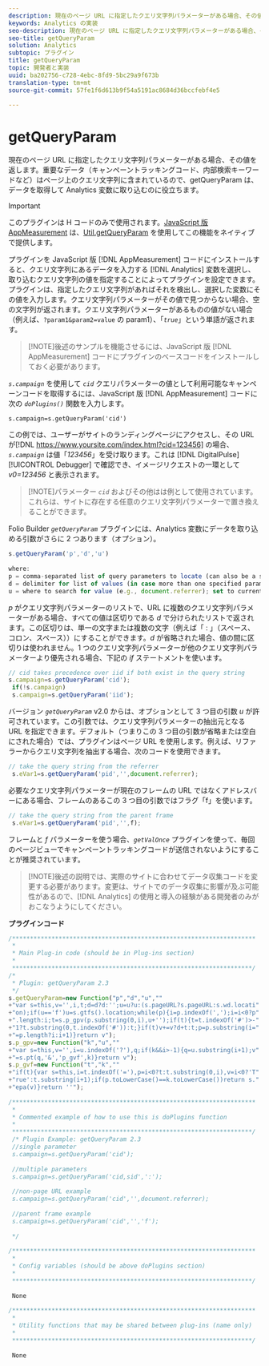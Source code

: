 ```yaml
---
description: 現在のページ URL に指定したクエリ文字列パラメーターがある場合、その値を返します。重要なデータ（キャンペーントラッキングコード、内部検索キーワードなど）はページ上のクエリ文字列に含まれているので、getQueryParam は、データを取得して Analytics 変数に取り込むのに役立ちます。
keywords: Analytics の実装
seo-description: 現在のページ URL に指定したクエリ文字列パラメーターがある場合、その値を返します。重要なデータ（キャンペーントラッキングコード、内部検索キーワードなど）はページ上のクエリ文字列に含まれているので、getQueryParam は、データを取得して Analytics 変数に取り込むのに役立ちます。
seo-title: getQueryParam
solution: Analytics
subtopic: プラグイン
title: getQueryParam
topic: 開発者と実装
uuid: ba202756-c728-4ebc-8fd9-5bc29a9f673b
translation-type: tm+mt
source-git-commit: 57fe1f6d613b9f54a5191ac8684d36bccfebf4e5

---
```



# getQueryParam

現在のページ URL に指定したクエリ文字列パラメーターがある場合、その値を返します。重要なデータ（キャンペーントラッキングコード、内部検索キーワードなど）はページ上のクエリ文字列に含まれているので、getQueryParam は、データを取得して Analytics 変数に取り込むのに役立ちます。

>[!IMPORTANT]
>
>このプラグインは H コードのみで使用されます。[JavaScript 版 AppMeasurement](/help/implement/js-implementation/c-appmeasurement-js/appmeasure-mjs.md) は、[Util.getQueryParam](/help/implement/js-implementation/util-getqueryparam.md) を使用してこの機能をネイティブで提供します。

プラグインを JavaScript 版 [!DNL AppMeasurement] コードにインストールすると、クエリ文字列にあるデータを入力する [!DNL Analytics] 変数を選択し、取り込むクエリ文字列の値を指定することによってプラグインを設定できます。プラグインは、指定したクエリ文字列があればそれを検出し、選択した変数にその値を入力します。クエリ文字列パラメーターがその値で見つからない場合、空の文字列が返されます。クエリ文字列パラメーターがあるものの値がない場合（例えば、`?param1&param2=value` の param1）、「*`true`*」という単語が返されます。

> [!NOTE]後述のサンプルを機能させるには、JavaScript 版 [!DNL AppMeasurement] コードにプラグインのベースコードをインストールしておく必要があります。

*`s.campaign`* を使用して *`cid`* クエリパラメーターの値として利用可能なキャンペーンコードを取得するには、JavaScript 版 [!DNL AppMeasurement] コードに次の *`doPlugins()`* 関数を入力します。

`s.campaign=s.getQueryParam('cid')`

この例では、ユーザーがサイトのランディングページにアクセスし、その URL が[!DNL https://www.yoursite.com/index.html?cid=123456] の場合、*`s.campaign`* は値「*123456*」を受け取ります。これは [!DNL DigitalPulse] [!UICONTROL Debugger] で確認でき、イメージリクエストの一環として *v0=123456* と表示されます。

> [!NOTE]パラメーター *`cid`* およびその他はは例として使用されています。これらは、サイトに存在する任意のクエリ文字列パラメーターで置き換えることができます。

Folio Builder *`getQueryParam`* プラグインには、Analytics 変数にデータを取り込める引数がさらに 2 つあります（オプション）。

```js
s.getQueryParam('p','d','u') 
 
where: 
p = comma-separated list of query parameters to locate (can also be a single value with no comma) 
d = delimiter for list of values (in case more than one specified parameter is found) 
u = where to search for value (e.g., document.referrer); set to current page URL by default
```

*p* がクエリ文字列パラメーターのリストで、URL に複数のクエリ文字列パラメーターがある場合、すべての値は区切りである *d* で分けられたリストで返されます。この区切りは、単一の文字または複数の文字（例えば「 : 」（スペース、コロン、スペース））にすることができます。*d* が省略された場合、値の間に区切りは使われません。1 つのクエリ文字列パラメーターが他のクエリ文字列パラメーターより優先される場合、下記の *if* ステートメントを使います。

```js
// cid takes precedence over iid if both exist in the query string 
s.campaign=s.getQueryParam('cid'); 
 if(!s.campaign) 
 s.campaign=s.getQueryParam('iid'); 
```

バージョン *`getQueryParam`* v2.0 からは、オプションとして 3 つ目の引数 *u* が許可されています。この引数では、クエリ文字列パラメーターの抽出元となる URL を指定できます。デフォルト（つまりこの 3 つ目の引数が省略または空白にされた場合）では、プラグインはページ URL を使用します。例えば、リファラーからクエリ文字列を抽出する場合、次のコードを使用できます。

```js
// take the query string from the referrer 
 s.eVar1=s.getQueryParam('pid','',document.referrer); 
```

必要なクエリ文字列パラメーターが現在のフレームの URL ではなくアドレスバーにある場合、フレームのあるこの 3 つ目の引数ではフラグ「f」を使います。

```js
// take the query string from the parent frame 
 s.eVar1=s.getQueryParam('pid','',f); 
```

フレームと *f* パラメーターを使う場合、*`getValOnce`* プラグインを使って、毎回のページビューでキャンペーントラッキングコードが送信されないようにすることが推奨されています。

> [!NOTE]後述の説明では、実際のサイトに合わせてデータ収集コードを変更する必要があります。変更は、サイトでのデータ収集に影響が及ぶ可能性があるので、[!DNL Analytics] の使用と導入の経験がある開発者のみがおこなうようにしてください。

**プラグインコード**

```js
/******************************************************************** 
 * 
 * Main Plug-in code (should be in Plug-ins section) 
 * 
 *******************************************************************/ 
/* 
 * Plugin: getQueryParam 2.3 
 */ 
s.getQueryParam=new Function("p","d","u","" 
+"var s=this,v='',i,t;d=d?d:'';u=u?u:(s.pageURL?s.pageURL:s.wd.locati" 
+"on);if(u=='f')u=s.gtfs().location;while(p){i=p.indexOf(',');i=i<0?p" 
+".length:i;t=s.p_gpv(p.substring(0,i),u+'');if(t){t=t.indexOf('#')>-" 
+"1?t.substring(0,t.indexOf('#')):t;}if(t)v+=v?d+t:t;p=p.substring(i=" 
+"=p.length?i:i+1)}return v"); 
s.p_gpv=new Function("k","u","" 
+"var s=this,v='',i=u.indexOf('?'),q;if(k&&i>-1){q=u.substring(i+1);v" 
+"=s.pt(q,'&','p_gvf',k)}return v"); 
s.p_gvf=new Function("t","k","" 
+"if(t){var s=this,i=t.indexOf('='),p=i<0?t:t.substring(0,i),v=i<0?'T" 
+"rue':t.substring(i+1);if(p.toLowerCase()==k.toLowerCase())return s." 
+"epa(v)}return ''"); 
 
/******************************************************************** 
 * 
 * Commented example of how to use this is doPlugins function 
 * 
 *******************************************************************/ 
 /* Plugin Example: getQueryParam 2.3 
 //single parameter 
 s.campaign=s.getQueryParam('cid'); 
 
 //multiple parameters 
 s.campaign=s.getQueryParam('cid,sid',':'); 
 
 //non-page URL example 
 s.campaign=s.getQueryParam('cid','',document.referrer); 
 
 //parent frame example 
 s.campaign=s.getQueryParam('cid','','f'); 
 
 */ 
 
/******************************************************************** 
 * 
 * Config variables (should be above doPlugins section) 
 * 
 *******************************************************************/ 
 
 None 
 
/******************************************************************** 
 * 
 * Utility functions that may be shared between plug-ins (name only) 
 * 
 *******************************************************************/ 
  
 None
```

